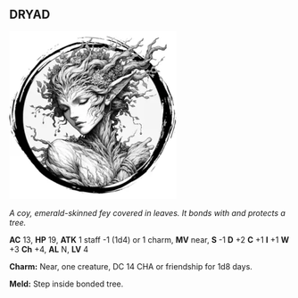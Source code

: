 ## DRYAD

![](images/dryad.webp)

_A coy, emerald-skinned fey covered in leaves. It bonds with and protects a tree._

**AC** 13, **HP** 19, **ATK** 1 staff -1 (1d4) or 1 charm, **MV** near, **S** -1 **D** +2 **C** +1 **I** +1 **W** +3 **Ch** +4, **AL** N, **LV** 4

**Charm:** Near, one creature, DC 14 CHA or friendship for 1d8 days.

**Meld:** Step inside bonded tree.


